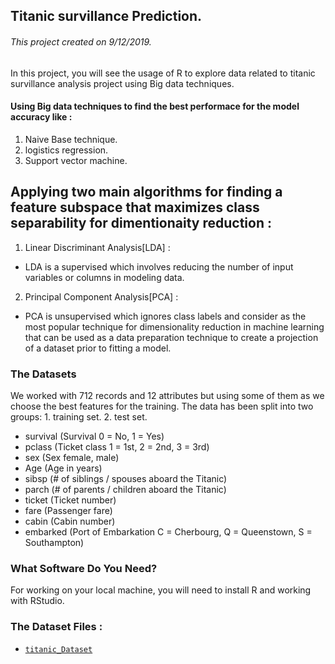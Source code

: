 ## Titanic survillance Prediction.
###### This project created on 9/12/2019.
In this project, you will see the usage of R to explore data related to titanic survillance analysis project using Big data techniques.

#### Using Big data techniques to find the best performace for the model accuracy like : 
1. Naive Base technique.
2. logistics regression.
3. Support vector machine.
## Applying two main algorithms for finding a feature subspace that maximizes class separability for dimentionaity reduction :
1. Linear Discriminant Analysis[LDA] :
* LDA is a supervised which involves reducing the number of input variables or columns in modeling data.

2.  Principal Component Analysis[PCA] :
* PCA is unsupervised which ignores class labels and consider as the most popular technique for dimensionality reduction in machine learning that can be used as a data preparation technique to create a projection of a dataset prior to fitting a model.

### The Datasets
We worked with 712 records and 12 attributes but using some of them as we choose the best features for the training.
The data has been split into two groups:
	1. training set.
	2. test set.

* survival	(Survival	0 = No, 1 = Yes)
* pclass	(Ticket class	1 = 1st, 2 = 2nd, 3 = 3rd)
* sex		(Sex 		female, male)	
* Age		(Age in years)
* sibsp		(# of siblings / spouses aboard the Titanic)
* parch		(# of parents / children aboard the Titanic)
* ticket	(Ticket number)	
* fare		(Passenger fare)
* cabin		(Cabin number)
* embarked	(Port of Embarkation	C = Cherbourg, Q = Queenstown, S = Southampton)

 ### What Software Do You Need?
 For working on your local machine, you will need to install R and working with RStudio.

### The Dataset Files :
* [`titanic_Dataset`](https://github.com/hagar912/)







